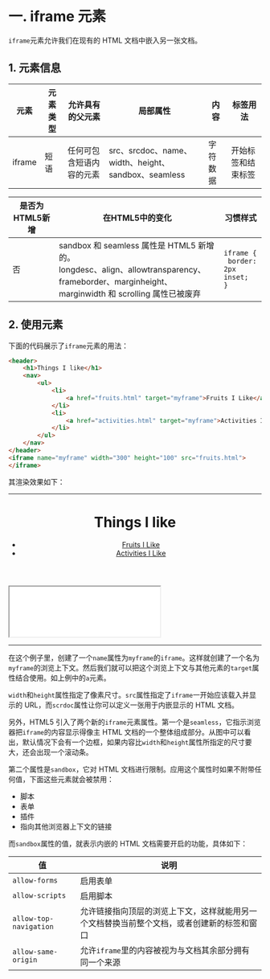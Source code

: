 # 一. iframe 元素

`iframe`元素允许我们在现有的 HTML 文档中嵌入另一张文档。

## 1. 元素信息

| 元素   | 元素类型 | 允许具有的父元素         | 局部属性                                            | 内容     | 标签用法           |
| ------ | -------- | ------------------------ | --------------------------------------------------- | -------- | ------------------ |
| iframe | 短语     | 任何可包含短语内容的元素 | src、srcdoc、name、width、height、sandbox、seamless | 字符数据 | 开始标签和结束标签 |

| 是否为HTML5新增 | 在HTML5中的变化                                              | 习惯样式                                                     |
| --------------- | ------------------------------------------------------------ | ------------------------------------------------------------ |
| 否              | sandbox 和 seamless 属性是 HTML5 新增的。<br />longdesc、align、allowtransparency、frameborder、marginheight、marginwidth 和 scrolling 属性已被废弃 | <pre><code>iframe {<br />    border: 2px inset;<br />}</code></pre> |

## 2. 使用元素

下面的代码展示了`iframe`元素的用法：

```html
<header>
	<h1>Things I like</h1>
	<nav>
		<ul>
			<li>
				<a href="fruits.html" target="myframe">Fruits I Like</a>
			</li>
			<li>
				<a href="activities.html" target="myframe">Activities I Like</a>
			</li>
		</ul>
	</nav>
</header>
<iframe name="myframe" width="300" height="100" src="fruits.html">
</iframe>
```

其渲染效果如下：

****

<header>
	<h1>Things I like</h1>
	<nav>
		<ul>
			<li>
				<a href="/HTML5/嵌入内容/嵌入另一张HTML文档/html/fruits.html" target="myframe">Fruits I Like</a>
			</li>
			<li>
				<a href="/HTML5/嵌入内容/嵌入另一张HTML文档/html/activities.html" target="myframe">Activities I Like</a>
			</li>
		</ul>
	</nav>
</header>
<iframe name="myframe" width="300" height="100" src="/HTML5/嵌入内容/嵌入另一张HTML文档/html/fruits.html">
</iframe>


****

在这个例子里，创建了一个`name`属性为`myframe`的`iframe`。这样就创建了一个名为`myframe`的浏览上下文。然后我们就可以把这个浏览上下文与其他元素的`target`属性结合使用。如上例中的`a`元素。

`width`和`height`属性指定了像素尺寸。`src`属性指定了`iframe`一开始应该载入并显示的 URL，而`scrdoc`属性让你可以定义一张用于内嵌显示的 HTML 文档。

另外，HTML5 引入了两个新的`iframe`元素属性。第一个是`seamless`，它指示浏览器把`iframe`的内容显示得像主 HTML 文档的一个整体组成部分。从图中可以看出，默认情况下会有一个边框，如果内容比`width`和`height`属性所指定的尺寸要大，还会出现一个滚动条。

第二个属性是`sandbox`，它对 HTML 文档进行限制。应用这个属性时如果不附带任何值，下面这些元素就会被禁用：

- 脚本
- 表单
- 插件
- 指向其他浏览器上下文的链接

而`sandbox`属性的值，就表示内嵌的 HTML 文档需要开启的功能，具体如下：

| 值                     | 说明                                                         |
| ---------------------- | ------------------------------------------------------------ |
| `allow-forms`          | 启用表单                                                     |
| `allow-scripts`        | 启用脚本                                                     |
| `allow-top-navigation` | 允许链接指向顶层的浏览上下文，这样就能用另一个文档替换当前整个文档，或者创建新的标签和窗口 |
| `allow-same-origin`    | 允许`iframe`里的内容被视为与文档其余部分拥有同一个来源       |

